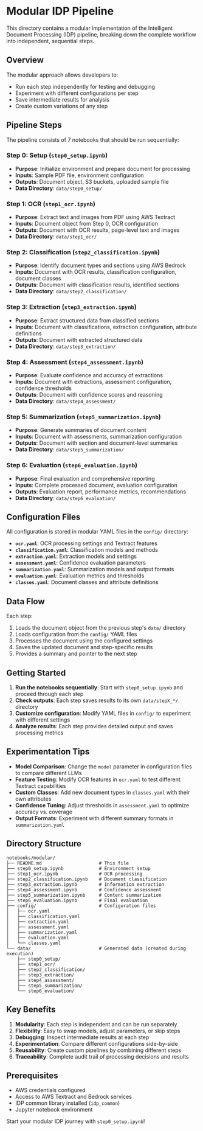 # Modular IDP Pipeline

This directory contains a modular implementation of the Intelligent Document Processing (IDP) pipeline, breaking down the complete workflow into independent, sequential steps.

## Overview

The modular approach allows developers to:
- Run each step independently for testing and debugging
- Experiment with different configurations per step
- Save intermediate results for analysis
- Create custom variations of any step

## Pipeline Steps

The pipeline consists of 7 notebooks that should be run sequentially:

### Step 0: Setup (`step0_setup.ipynb`)
- **Purpose**: Initialize environment and prepare document for processing
- **Inputs**: Sample PDF file, environment configuration
- **Outputs**: Document object, S3 buckets, uploaded sample file
- **Data Directory**: `data/step0_setup/`

### Step 1: OCR (`step1_ocr.ipynb`)
- **Purpose**: Extract text and images from PDF using AWS Textract
- **Inputs**: Document object from Step 0, OCR configuration
- **Outputs**: Document with OCR results, page-level text and images
- **Data Directory**: `data/step1_ocr/`

### Step 2: Classification (`step2_classification.ipynb`)
- **Purpose**: Identify document types and sections using AWS Bedrock
- **Inputs**: Document with OCR results, classification configuration, document classes
- **Outputs**: Document with classification results, identified sections
- **Data Directory**: `data/step2_classification/`

### Step 3: Extraction (`step3_extraction.ipynb`)
- **Purpose**: Extract structured data from classified sections
- **Inputs**: Document with classifications, extraction configuration, attribute definitions
- **Outputs**: Document with extracted structured data
- **Data Directory**: `data/step3_extraction/`

### Step 4: Assessment (`step4_assessment.ipynb`)
- **Purpose**: Evaluate confidence and accuracy of extractions
- **Inputs**: Document with extractions, assessment configuration, confidence thresholds
- **Outputs**: Document with confidence scores and reasoning
- **Data Directory**: `data/step4_assessment/`

### Step 5: Summarization (`step5_summarization.ipynb`)
- **Purpose**: Generate summaries of document content
- **Inputs**: Document with assessments, summarization configuration
- **Outputs**: Document with section and document-level summaries
- **Data Directory**: `data/step5_summarization/`

### Step 6: Evaluation (`step6_evaluation.ipynb`)
- **Purpose**: Final evaluation and comprehensive reporting
- **Inputs**: Complete processed document, evaluation configuration
- **Outputs**: Evaluation report, performance metrics, recommendations
- **Data Directory**: `data/step6_evaluation/`

## Configuration Files

All configuration is stored in modular YAML files in the `config/` directory:

- **`ocr.yaml`**: OCR processing settings and Textract features
- **`classification.yaml`**: Classification models and methods
- **`extraction.yaml`**: Extraction models and settings
- **`assessment.yaml`**: Confidence evaluation parameters
- **`summarization.yaml`**: Summarization models and output formats
- **`evaluation.yaml`**: Evaluation metrics and thresholds
- **`classes.yaml`**: Document classes and attribute definitions

## Data Flow

Each step:
1. Loads the document object from the previous step's `data/` directory
2. Loads configuration from the `config/` YAML files
3. Processes the document using the configured settings
4. Saves the updated document and step-specific results
5. Provides a summary and pointer to the next step

## Getting Started

1. **Run the notebooks sequentially**: Start with `step0_setup.ipynb` and proceed through each step
2. **Check outputs**: Each step saves results to its own `data/stepX_*/` directory
3. **Customize configuration**: Modify YAML files in `config/` to experiment with different settings
4. **Analyze results**: Each step provides detailed output and saves processing metrics

## Experimentation Tips

- **Model Comparison**: Change the `model` parameter in configuration files to compare different LLMs
- **Feature Testing**: Modify OCR features in `ocr.yaml` to test different Textract capabilities
- **Custom Classes**: Add new document types in `classes.yaml` with their own attributes
- **Confidence Tuning**: Adjust thresholds in `assessment.yaml` to optimize accuracy vs. coverage
- **Output Formats**: Experiment with different summary formats in `summarization.yaml`

## Directory Structure

```
notebooks/modular/
├── README.md                     # This file
├── step0_setup.ipynb             # Environment setup
├── step1_ocr.ipynb               # OCR processing
├── step2_classification.ipynb    # Document classification
├── step3_extraction.ipynb        # Information extraction
├── step4_assessment.ipynb        # Confidence assessment
├── step5_summarization.ipynb     # Content summarization
├── step6_evaluation.ipynb        # Final evaluation
├── config/                       # Configuration files
│   ├── ocr.yaml
│   ├── classification.yaml
│   ├── extraction.yaml
│   ├── assessment.yaml
│   ├── summarization.yaml
│   ├── evaluation.yaml
│   └── classes.yaml
└── data/                         # Generated data (created during execution)
    ├── step0_setup/
    ├── step1_ocr/
    ├── step2_classification/
    ├── step3_extraction/
    ├── step4_assessment/
    ├── step5_summarization/
    └── step6_evaluation/
```

## Key Benefits

1. **Modularity**: Each step is independent and can be run separately
2. **Flexibility**: Easy to swap models, adjust parameters, or skip steps
3. **Debugging**: Inspect intermediate results at each step
4. **Experimentation**: Compare different configurations side-by-side
5. **Reusability**: Create custom pipelines by combining different steps
6. **Traceability**: Complete audit trail of processing decisions and results

## Prerequisites

- AWS credentials configured
- Access to AWS Textract and Bedrock services
- IDP common library installed (`idp_common`)
- Jupyter notebook environment

Start your modular IDP journey with `step0_setup.ipynb`!

